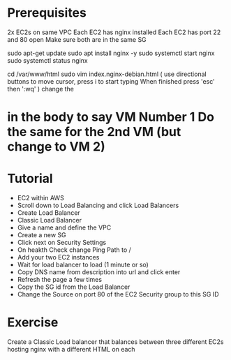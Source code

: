 # Prerequisites
2x EC2s on same VPC
Each EC2 has nginx installed
Each EC2 has port 22 and 80 open
Make sure both are in the same SG

sudo apt-get update
sudo apt install nginx -y
sudo systemctl start nginx
sudo systemctl status nginx

cd /var/www/html
sudo vim index.nginx-debian.html 
(
    use directional buttons to move cursor, press i to start typing
    When finished press 'esc' then ':wq'
)
change the <h1> in the body to say VM Number 1 
Do the same for the 2nd VM (but change to VM 2)

# Tutorial

- EC2 within AWS
- Scroll down to Load Balancing and click Load Balancers
- Create Load Balancer
- Classic Load Balancer
- Give a name and define the VPC
- Create a new SG 
- Click next on Security Settings
- On heakth Check change Ping Path to /
- Add your two EC2 instances
- Wait for load balancer to load (1 minute or so)
- Copy DNS name from description into url and click enter
- Refresh the page a few times 
- Copy the SG id from the Load Balancer
- Change the Source on port 80 of the EC2 Security group to this SG ID

# Exercise

Create a Classic Load balancer that balances between three different EC2s hosting nginx with a different HTML on each
